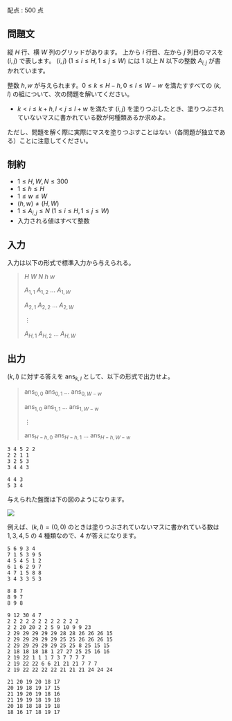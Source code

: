 配点 : $500$ 点

## 問題文

縦 $H$ 行、横 $W$ 列のグリッドがあります。
上から $i$ 行目、左から $j$ 列目のマスを $(i,j)$ で表します。
$(i,j)\ (1\leq i\leq H,1\leq j\leq W)$ には $1$ 以上 $N$ 以下の整数 $A _ {i,j}$ が書かれています。

整数 $h,w$ が与えられます。$0\leq k\leq H-h,0\leq l\leq W-w$ を満たすすべての $(k,l)$ の組について、次の問題を解いてください。

- $k\lt i\leq k+h,l\lt j\leq l+w$ を満たす $(i,j)$ を塗りつぶしたとき、塗りつぶされていないマスに書かれている数が何種類あるか求めよ。

ただし、問題を解く際に実際にマスを塗りつぶすことはない（各問題が独立である）ことに注意してください。

## 制約

- $1 \leq H,W,N \leq 300$
- $1 \leq h \leq H$
- $1 \leq w \leq W$
- $(h,w)\neq(H,W)$
- $1 \leq A _ {i,j} \leq N\ (1\leq i\leq H,1\leq j\leq W)$
- 入力される値はすべて整数

## 入力

入力は以下の形式で標準入力から与えられる。

> $H$ $W$ $N$ $h$ $w$
> 
> $A _ {1,1}$ $A _ {1,2}$ $\dots$ $A _ {1,W}$
> 
> $A _ {2,1}$ $A _ {2,2}$ $\dots$ $A _ {2,W}$
> 
> $\vdots$
> 
> $A _ {H,1}$ $A _ {H,2}$ $\dots$ $A _ {H,W}$

## 出力

$(k,l)$ に対する答えを $\operatorname{ans}_{k,l}$ として、以下の形式で出力せよ。

> $\operatorname{ans} _ {0,0}$ $\operatorname{ans} _ {0,1}$ $\dots$ $\operatorname{ans} _ {0,W-w}$
> 
> $\operatorname{ans} _ {1,0}$ $\operatorname{ans} _ {1,1}$ $\dots$ $\operatorname{ans} _ {1,W-w}$
> 
> $\vdots$
> 
> $\operatorname{ans} _ {H-h,0}$ $\operatorname{ans} _ {H-h,1}$ $\dots$ $\operatorname{ans} _ {H-h,W-w}$

```input1
3 4 5 2 2
2 2 1 1
3 2 5 3
3 4 4 3
```

```output1
4 4 3
5 3 4
```

与えられた盤面は下の図のようになります。

![](https://img.atcoder.jp/abc278/d3542563ea2e11fda78c3307c0a2b0fe.png)

例えば、$(k,l)=(0,0)$ のときは塗りつぶされていないマスに書かれている数は $1,3,4,5$ の $4$ 種類なので、$4$ が答えになります。

```input2
5 6 9 3 4
7 1 5 3 9 5
4 5 4 5 1 2
6 1 6 2 9 7
4 7 1 5 8 8
3 4 3 3 5 3
```

```output2
8 8 7
8 9 7
8 9 8
```

```input3
9 12 30 4 7
2 2 2 2 2 2 2 2 2 2 2 2
2 2 20 20 2 2 5 9 10 9 9 23
2 29 29 29 29 29 28 28 26 26 26 15
2 29 29 29 29 29 25 25 26 26 26 15
2 29 29 29 29 29 25 25 8 25 15 15
2 18 18 18 18 1 27 27 25 25 16 16
2 19 22 1 1 1 7 3 7 7 7 7
2 19 22 22 6 6 21 21 21 7 7 7
2 19 22 22 22 22 21 21 21 24 24 24
```

```output3
21 20 19 20 18 17
20 19 18 19 17 15
21 19 20 19 18 16
21 19 19 18 19 18
20 18 18 18 19 18
18 16 17 18 19 17
```